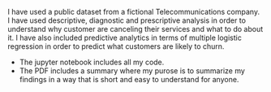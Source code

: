 I have used a public dataset from a fictional Telecommunications company. I have used descriptive, diagnostic and prescriptive analysis in order to understand why customer are canceling their services and what to do about it. I have also included predictive analytics in terms of multiple logistic regression in order to predict what customers are likely to churn. 

- The jupyter notebook includes all my code. 
- The PDF includes a summary where my purose is to summarize my findings in a way that is short and easy to understand for anyone.

